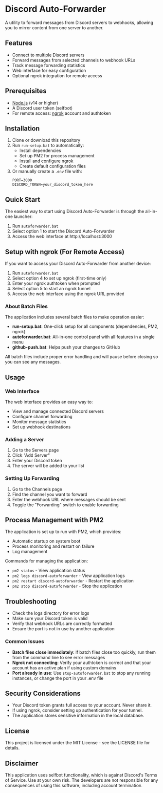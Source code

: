 # Discord Auto-Forwarder

A utility to forward messages from Discord servers to webhooks, allowing you to mirror content from one server to another.

## Features

- Connect to multiple Discord servers
- Forward messages from selected channels to webhook URLs
- Track message forwarding statistics
- Web interface for easy configuration
- Optional ngrok integration for remote access

## Prerequisites

- [Node.js](https://nodejs.org/) (v14 or higher)
- A Discord user token (selfbot)
- For remote access: [ngrok](https://ngrok.com/) account and authtoken

## Installation

1. Clone or download this repository
2. Run `run-setup.bat` to automatically:
   - Install dependencies
   - Set up PM2 for process management
   - Install and configure ngrok
   - Create default configuration files
3. Or manually create a `.env` file with:
   ```
   PORT=3000
   DISCORD_TOKEN=your_discord_token_here
   ```

## Quick Start

The easiest way to start using Discord Auto-Forwarder is through the all-in-one launcher:

1. Run `autoforwarder.bat`
2. Select option 1 to start the Discord Auto-Forwarder
3. Access the web interface at http://localhost:3000

## Setup with ngrok (For Remote Access)

If you want to access your Discord Auto-Forwarder from another device:

1. Run `autoforwarder.bat`
2. Select option 4 to set up ngrok (first-time only)
3. Enter your ngrok authtoken when prompted
4. Select option 5 to start an ngrok tunnel
5. Access the web interface using the ngrok URL provided

### About Batch Files

The application includes several batch files to make operation easier:

- **run-setup.bat**: One-click setup for all components (dependencies, PM2, ngrok)
- **autoforwarder.bat**: All-in-one control panel with all features in a single menu
- **github-push.bat**: Helps push your changes to GitHub

All batch files include proper error handling and will pause before closing so you can see any messages.

## Usage

### Web Interface

The web interface provides an easy way to:
- View and manage connected Discord servers
- Configure channel forwarding
- Monitor message statistics
- Set up webhook destinations

### Adding a Server

1. Go to the Servers page
2. Click "Add Server"
3. Enter your Discord token
4. The server will be added to your list

### Setting Up Forwarding

1. Go to the Channels page
2. Find the channel you want to forward
3. Enter the webhook URL where messages should be sent
4. Toggle the "Forwarding" switch to enable forwarding

## Process Management with PM2

The application is set up to run with PM2, which provides:
- Automatic startup on system boot
- Process monitoring and restart on failure
- Log management

Commands for managing the application:
- `pm2 status` - View application status
- `pm2 logs discord-autoforwarder` - View application logs
- `pm2 restart discord-autoforwarder` - Restart the application
- `pm2 stop discord-autoforwarder` - Stop the application

## Troubleshooting

- Check the logs directory for error logs
- Make sure your Discord token is valid
- Verify that webhook URLs are correctly formatted
- Ensure the port is not in use by another application

### Common Issues

- **Batch files close immediately**: If batch files close too quickly, run them from the command line to see error messages
- **Ngrok not connecting**: Verify your authtoken is correct and that your account has an active plan if using custom domains
- **Port already in use**: Use `stop-autoforwarder.bat` to stop any running instances, or change the port in your .env file

## Security Considerations

- Your Discord token grants full access to your account. Never share it.
- If using ngrok, consider setting up authentication for your tunnel.
- The application stores sensitive information in the local database.

## License

This project is licensed under the MIT License - see the LICENSE file for details.

## Disclaimer

This application uses selfbot functionality, which is against Discord's Terms of Service. Use at your own risk. The developers are not responsible for any consequences of using this software, including account termination. 